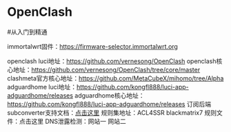 # OpenClash
#从入门到精通

immortalwrt固件：https://firmware-selector.immortalwrt.org

openclash luci地址：https://github.com/vernesong/OpenClash
openclash核心地址：https://github.com/vernesong/OpenClash/tree/core/master
clashmeta官方核心地址：https://github.com/MetaCubeX/mihomo/tree/Alpha
adguardhome luci地址：https://github.com/kongfl888/luci-app-adguardhome/releases
adguardhome核心地址：https://github.com/kongfl888/luci-app-adguardhome/releases
订阅后端subconverter支持文档：[点击这里](https://github.com/tindy2013/subconverter/blob/master/README-cn.md)
规则集地址：ACL4SSR    blackmatrix7
规则文件：点击这里
DNS泄露检测：网站一    网站二


